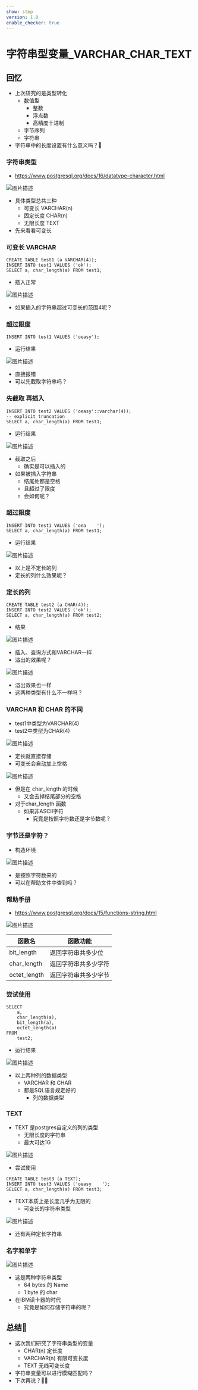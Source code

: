 ```yaml
---
show: step
version: 1.0
enable_checker: true
---
```


# 字符串型变量_VARCHAR_CHAR_TEXT   

##  回忆

- 上次研究的是类型转化
	- 数值型
		- 整数
		- 浮点数
		- 高精度十进制
	- 字节序列
	- 字符串
- 字符串中的长度设置有什么意义吗？🤔

### 字符串类型

- https://www.postgresql.org/docs/16/datatype-character.html

![图片描述](https://doc.shiyanlou.com/courses/uid1190679-20230629-1688029065162)

- 具体类型总共三种
	- 可变长 VARCHAR(n)
	- 固定长度 CHAR(n)
	- 无限长度 TEXT
- 先来看看可变长

### 可变长 VARCHAR

```
CREATE TABLE test1 (a VARCHAR(4));
INSERT INTO test1 VALUES ('ok');
SELECT a, char_length(a) FROM test1; 
```

- 插入正常

![图片描述](https://doc.shiyanlou.com/courses/uid1190679-20230629-1688029402291)

- 如果插入的字符串超过可变长的范围4呢？

### 超过限度

```
INSERT INTO test1 VALUES ('oeasy');
```

- 运行结果

![图片描述](https://doc.shiyanlou.com/courses/uid1190679-20230629-1688029472064)

- 直接报错
- 可以先截取字符串吗？

### 先截取 再插入

```
INSERT INTO test2 VALUES ('oeasy'::varchar(4)); 
-- explicit truncation
SELECT a, char_length(a) FROM test1; 
```

- 运行结果

![图片描述](https://doc.shiyanlou.com/courses/uid1190679-20230629-1688029654397)

- 截取之后
	- 确实是可以插入的
- 如果被插入字符串
	- 结尾处都是空格
	- 且超过了限度
	- 会如何呢？

### 超过限度

```
INSERT INTO test1 VALUES ('oea    ');
SELECT a, char_length(a) FROM test1; 
```

- 运行结果

![图片描述](https://doc.shiyanlou.com/courses/uid1190679-20230629-1688029912166)

- 以上是不定长的列
- 定长的列什么效果呢？

### 定长的列

```
CREATE TABLE test2 (a CHAR(4));
INSERT INTO test2 VALUES ('ok');
SELECT a, char_length(a) FROM test2; 
```

- 结果

![图片描述](https://doc.shiyanlou.com/courses/uid1190679-20230629-1688030205668)

- 插入、查询方式和VARCHAR一样
- 溢出的效果呢？

![图片描述](https://doc.shiyanlou.com/courses/uid1190679-20230629-1688030328921)

- 溢出效果也一样
- 这两种类型有什么不一样吗？

### VARCHAR 和 CHAR 的不同

- test1中类型为VARCHAR(4)
- test2中类型为CHAR(4)

![图片描述](https://doc.shiyanlou.com/courses/uid1190679-20230629-1688030387883)

- 定长就直接存储
- 可变长会自动加上空格

![图片描述](https://doc.shiyanlou.com/courses/uid1190679-20230629-1688030898210)

- 但是在 char_length 的时候
	- 又会去掉结尾部分的空格
- 对于char_length 函数
	- 如果非ASCII字符
		- 究竟是按照字符数还是字节数呢？

### 字节还是字符？

- 构造环境

![图片描述](https://doc.shiyanlou.com/courses/uid1190679-20230629-1688031505077)

- 是按照字符数来的
- 可以在帮助文件中查到吗？

### 帮助手册

- https://www.postgresql.org/docs/15/functions-string.html

![图片描述](https://doc.shiyanlou.com/courses/uid1190679-20230629-1688031774832)

| 函数名 |函数功能 |
|---|---|
| bit_length | 返回字符串共多少位 |
| char_length | 返回字符串共多少字符 |
| octet_length | 返回字符串共多少字节 |

### 尝试使用

```
SELECT 
    a, 
    char_length(a),
    bit_length(a),
    octet_length(a)
FROM 
    test2; 
```

- 运行结果

![图片描述](https://doc.shiyanlou.com/courses/uid1190679-20230629-1688032242527)

- 以上两种列的数据类型
	- VARCHAR 和 CHAR
	- 都是SQL语言规定好的
		- 列的数据类型

### TEXT

- TEXT 是postgres自定义的列的类型
	- 无限长度的字符串
	- 最大可达1G

![图片描述](https://doc.shiyanlou.com/courses/uid1190679-20230629-1688031330724)

- 尝试使用


```
CREATE TABLE test3 (a TEXT);
INSERT INTO test3 VALUES ('oeasy    ');
SELECT a, char_length(a) FROM test3; 
```

- TEXT本质上是长度几乎为无限的
	- 可变长的字符串类型

![图片描述](https://doc.shiyanlou.com/courses/uid1190679-20230629-1688032539791)

- 还有两种定长字符串

### 名字和单字

![图片描述](https://doc.shiyanlou.com/courses/uid1190679-20230629-1688032608034)

- 这是两种字符串类型
	- 64 bytes 的 Name
	- 1 byte 的 char
- 在IBM读卡器的时代
	- 究竟是如何存储字符串的呢？

## 总结🤔
- 这次我们研究了字符串类型的变量
	- CHAR(n) 定长度
	- VARCHAR(n) 有限可变长度
	- TEXT 无线可变长度
- 字符串变量可以进行模糊匹配吗？
- 下次再说？👋🏻